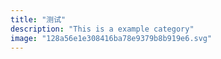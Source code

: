 ```yaml
---
title: "测试"
description: "This is a example category"
image: "128a56e1e308416ba78e9379b8b919e6.svg"
---
```


